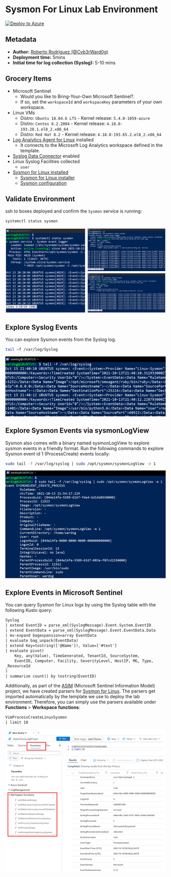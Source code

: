 # Sysmon For Linux Lab Environment

[![Deploy to Azure](https://aka.ms/deploytoazurebutton)](https://portal.azure.com/#create/Microsoft.Template/uri/https%3A%2F%2Fraw.githubusercontent.com%2FOTRF%2FMicrosoft-Sentinel2Go%2Fmaster%2Fgrocery-list%2FLinux%2Fdemos%2FSysmon-For-Linux%2Fazuredeploy.json/createUIDefinitionUri/https%3A%2F%2Fraw.githubusercontent.com%2FOTRF%2FMicrosoft-Sentinel2Go%2Fmaster%2Fgrocery-list%2FLinux%2Fdemos%2FSysmon-For-Linux%2Fuidefinition.json)

## Metadata

* **Author:** [Roberto Rodriguez (@Cyb3rWard0g)](https://twitter.com/Cyb3rWard0g)
* **Deployment time:** 5mins
* **Initial time for log collection (Syslog):** 5-10 mins

## Grocery Items

* Microsoft Sentinel
    * Would you like to Bring-Your-Own Microsoft Sentinel?.
    * If so, set the `workspaceId` and `workspaceKey` parameters of your own workspace.
* Linux VMs
    * Distro: `Ubuntu 18.04.6 LTS` - Kernel release: `5.4.0-1059-azure `
    * Distro: `Centos 8.2.2004` - Kernel release: `4.18.0-193.28.1.el8_2.x86_64`
    * Distro: `Red Hat 8.2` - Kernel release: `4.18.0-193.65.2.el8_2.x86_64`
* [Log Analytics Agent for Linux](https://github.com/microsoft/OMS-Agent-for-Linux) installed
    * It connects to the Microsoft Log Analytics workspace defined in the template.
* [Syslog Data Connector](https://docs.microsoft.com/en-us/azure/sentinel/connect-syslog) enabled
* Linux Syslog Facilities collected
    * `user`
* [Sysmon for Linux installed]()
    * [Sysmon for Linux installer]()
    * [Sysmon configuration]()

## Validate Environment

ssh to boxes deployed and confirm the `Sysmon` service is running:

```bash
systemctl status sysmon
```

![](../../../../resources/images/linux-sysmon-service-status.png)

## Explore Syslog Events

You can explore Sysmon events from the Syslog log. 

```bash
tail –f /var/log/Syslog 
```

![](../../../../resources/images/linux-sysmon-tail-syslog.png)

## Explore Sysmon Events via sysmonLogView 

Sysmon also comes with a binary named sysmonLogView to explore sysmon events in a friendly format. Run the following commands to explore Sysmon event id 1 (ProcessCreate) events locally: 

```bash
sudo tail -f /var/log/syslog | sudo /opt/sysmon/sysmonLogView -e 1 
```

![](../../../../resources/images/linux-sysmon-tail-sysmonlogview.png)

## Explore Events in Microsoft Sentinel

You can query Sysmon for Linux logs by using the Syslog table with the following Kusto query: 

```
Syslog 
| extend EventID = parse_xml(SyslogMessage).Event.System.EventID 
| extend EventData = parse_xml(SyslogMessage).Event.EventData.Data 
| mv-expand bagexpansion=array EventData 
| evaluate bag_unpack(EventData) 
| extend Key=tostring(['@Name']), Value=['#text'] 
| evaluate pivot( 
    Key, any(Value), TimeGenerated, TenantId, SourceSystem, 
    EventID, Computer, Facility, SeverityLevel, HostIP, MG, Type, _ResourceId 
) 
| summarize count() by tostring(EventID) 
```

Additionally, as part of the [ASIM](https://docs.microsoft.com/en-us/azure/sentinel/normalization-content) (Microsoft Sentinel Information Model) project, we have created parsers for [Sysmon for Linux](https://github.com/Azure/Azure-Sentinel/tree/master/Parsers/ASim%20Sysmon%20for%20Linux). The parsers get imported automatically by the template we use to deploy the lab environment. Therefore, you can simply use the parsers available under **Functions** > **Workspace functions**:

```
VimProcessCreateLinuxSysmon 
| limit 10
```

![](../../../../resources/images/linux-sysmon-azure-sentinel.png)
